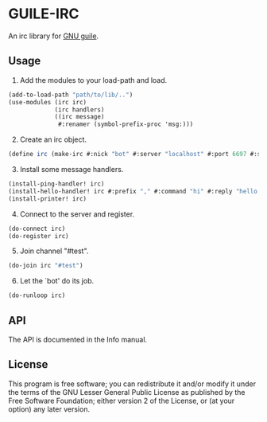 # GUILE-IRC

An irc library for [GNU guile](http://www.gnu.org/software/guile/).

## Usage

1. Add the modules to your load-path and load.
```scheme
(add-to-load-path "path/to/lib/..")
(use-modules (irc irc) 
             (irc handlers) 
             ((irc message)
              #:renamer (symbol-prefix-proc 'msg:)))
```

2. Create an irc object.
```scheme
(define irc (make-irc #:nick "bot" #:server "localhost" #:port 6697 #:ssl #t))
```
   
3. Install some message handlers.
```scheme
(install-ping-handler! irc)
(install-hello-handler! irc #:prefix "," #:command "hi" #:reply "hello master!")
(install-printer! irc)
```
   
4. Connect to the server and register.
```scheme
(do-connect irc)
(do-register irc)
```

5. Join channel "#test".
```scheme
(do-join irc "#test")
```
   
6. Let the `bot' do its job.
```scheme
(do-runloop irc)
```

## API

The API is documented in the Info manual.


## License

This program is free software; you can redistribute it and/or modify
it under the terms of the GNU Lesser General Public License as
published by the Free Software Foundation; either version 2 of the
License, or (at your option) any later version.

